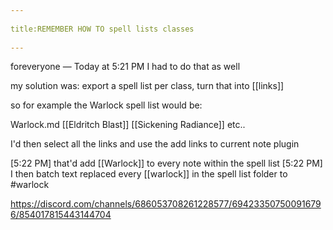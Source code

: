 --- 
title:REMEMBER HOW TO spell lists classes 
---

foreveryone — Today at 5:21 PM
I had to do that as well

my solution was: export a spell list per class, turn that into [[links]]

so for example the Warlock spell list would be:

Warlock.md
[[Eldritch Blast]]
[[Sickening Radiance]]
etc..


I'd then select all the links and use the add links to current note plugin

[5:22 PM]
that'd add [[Warlock]] to every note within the spell list
[5:22 PM]
I then batch text replaced every [[warlock]] in the spell list folder to #warlock

https://discord.com/channels/686053708261228577/694233507500916796/854017815443144704
